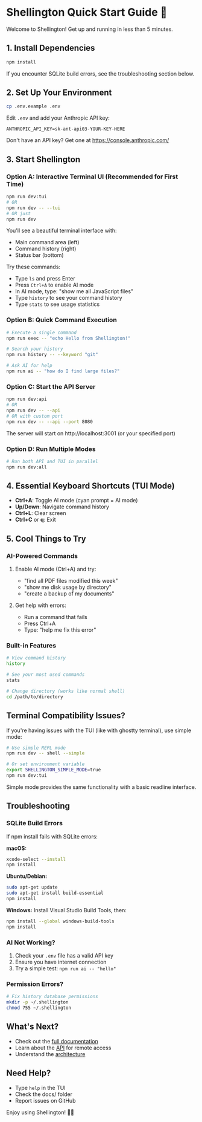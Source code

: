 # Shellington Quick Start Guide 🚀

Welcome to Shellington! Get up and running in less than 5 minutes.

## 1. Install Dependencies

```bash
npm install
```

If you encounter SQLite build errors, see the troubleshooting section below.

## 2. Set Up Your Environment

```bash
cp .env.example .env
```

Edit `.env` and add your Anthropic API key:
```
ANTHROPIC_API_KEY=sk-ant-api03-YOUR-KEY-HERE
```

Don't have an API key? Get one at https://console.anthropic.com/

## 3. Start Shellington

### Option A: Interactive Terminal UI (Recommended for First Time)

```bash
npm run dev:tui
# OR
npm run dev -- --tui
# OR just
npm run dev
```

You'll see a beautiful terminal interface with:
- Main command area (left)
- Command history (right)
- Status bar (bottom)

Try these commands:
- Type `ls` and press Enter
- Press `Ctrl+A` to enable AI mode
- In AI mode, type: "show me all JavaScript files"
- Type `history` to see your command history
- Type `stats` to see usage statistics

### Option B: Quick Command Execution

```bash
# Execute a single command
npm run exec -- "echo Hello from Shellington!"

# Search your history
npm run history -- --keyword "git"

# Ask AI for help
npm run ai -- "how do I find large files?"
```

### Option C: Start the API Server

```bash
npm run dev:api
# OR
npm run dev -- --api
# OR with custom port
npm run dev -- --api --port 8080
```

The server will start on http://localhost:3001 (or your specified port)

### Option D: Run Multiple Modes

```bash
# Run both API and TUI in parallel
npm run dev:all
```

## 4. Essential Keyboard Shortcuts (TUI Mode)

- **Ctrl+A**: Toggle AI mode (cyan prompt = AI mode)
- **Up/Down**: Navigate command history
- **Ctrl+L**: Clear screen
- **Ctrl+C** or **q**: Exit

## 5. Cool Things to Try

### AI-Powered Commands

1. Enable AI mode (Ctrl+A) and try:
   - "find all PDF files modified this week"
   - "show me disk usage by directory"
   - "create a backup of my documents"

2. Get help with errors:
   - Run a command that fails
   - Press Ctrl+A
   - Type: "help me fix this error"

### Built-in Features

```bash
# View command history
history

# See your most used commands
stats

# Change directory (works like normal shell)
cd /path/to/directory
```

## Terminal Compatibility Issues?

If you're having issues with the TUI (like with ghostty terminal), use simple mode:

```bash
# Use simple REPL mode
npm run dev -- shell --simple

# Or set environment variable
export SHELLINGTON_SIMPLE_MODE=true
npm run dev:tui
```

Simple mode provides the same functionality with a basic readline interface.

## Troubleshooting

### SQLite Build Errors

If npm install fails with SQLite errors:

**macOS:**
```bash
xcode-select --install
npm install
```

**Ubuntu/Debian:**
```bash
sudo apt-get update
sudo apt-get install build-essential
npm install
```

**Windows:**
Install Visual Studio Build Tools, then:
```bash
npm install --global windows-build-tools
npm install
```

### AI Not Working?

1. Check your `.env` file has a valid API key
2. Ensure you have internet connection
3. Try a simple test: `npm run ai -- "hello"`

### Permission Errors?

```bash
# Fix history database permissions
mkdir -p ~/.shellington
chmod 755 ~/.shellington
```

## What's Next?

- Check out the [full documentation](./docs/GETTING_STARTED.md)
- Learn about the [API](./docs/API.md) for remote access
- Understand the [architecture](./docs/ARCHITECTURE.md)

## Need Help?

- Type `help` in the TUI
- Check the docs/ folder
- Report issues on GitHub

Enjoy using Shellington! 🐚✨